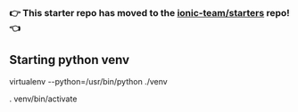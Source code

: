 ### :point_right: This starter repo has moved to the [ionic-team/starters](https://github.com/ionic-team/starters/tree/master/ionic-angular/official/sidemenu) repo! :point_left:


## Starting python venv

virtualenv --python=/usr/bin/python ./venv

. venv/bin/activate